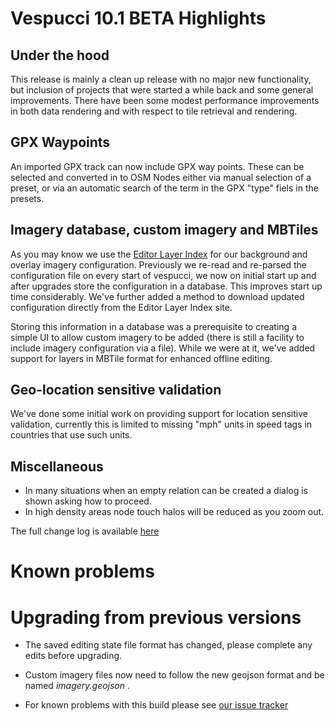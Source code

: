 # Vespucci 10.1 BETA Highlights
 
## Under the hood

This release is mainly a clean up release with no major new functionality, but inclusion of projects that were started a while back and some general improvements. There have been some modest performance improvements in both data rendering and with respect to tile retrieval and rendering.

## GPX Waypoints
 
An imported GPX track can now include GPX way points. These can be selected and converted in to OSM Nodes either via manual selection of a preset, or via an automatic search of the term in the GPX "type" fiels in the presets.

## Imagery database, custom imagery and MBTiles

As you may know we use the [Editor Layer Index](https://github.com/osmlab/editor-layer-index) for our background and overlay imagery configuration. Previously we re-read and re-parsed the configuration file on every start of vespucci, we now on initial start up and after upgrades store the configuration in a database. This improves start up time considerably. We've further added a method to download updated 
configuration directly from the Editor Layer Index site.

Storing this information in a database was a prerequisite to creating a simple UI to allow custom imagery to be added (there is still a facility to include imagery configuration via a file). While we were at it, we've added support for layers in MBTile format for enhanced offline editing.

## Geo-location sensitive validation

We've done some initial work on providing support for location sensitive validation, currently this is limited to missing "mph" units in speed tags in countries that use such units.

## Miscellaneous 

* In many situations when an empty relation can be created a dialog is shown asking how to proceed.
* In high density areas node touch halos will be reduced as you zoom out.

The full change log is available [here](https://github.com/MarcusWolschon/osmeditor4android/commits/master)

# Known problems

# Upgrading from previous versions

* The saved editing state file format has changed, please complete any edits before upgrading.

* Custom imagery files now need to follow the new geojson format and be named _imagery.geojson_ .

* For known problems with this build please see [our issue tracker](https://github.com/MarcusWolschon/osmeditor4android/issues)

